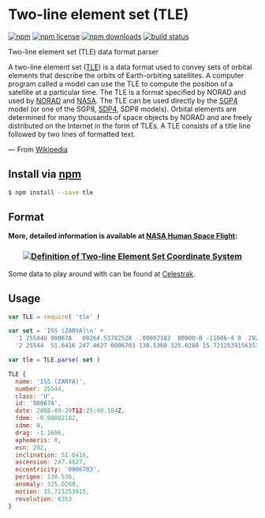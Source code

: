 # Two-line element set (TLE)
[![npm](https://img.shields.io/npm/v/tle.svg?style=flat-square)](https://npmjs.com/package/tle)
[![npm license](https://img.shields.io/npm/l/tle.svg?style=flat-square)](https://npmjs.com/package/tle)
[![npm downloads](https://img.shields.io/npm/dm/tle.svg?style=flat-square)](https://npmjs.com/package/tle)
[![build status](https://img.shields.io/travis/jhermsmeier/node-tle.svg?style=flat-square)](https://travis-ci.org/jhermsmeier/node-tle)

Two-line element set (TLE) data format parser

A two-line element set ([TLE]) is a data format used to convey sets of orbital elements that describe the orbits of Earth-orbiting satellites. A computer program called a model can use the TLE to compute the position of a satellite at a particular time. The TLE is a format specified by NORAD and used by [NORAD] and [NASA]. The TLE can be used directly by the [SGP4] model (or one of the SGP8, [SDP4], SDP8 models). Orbital elements are determined for many thousands of space objects by NORAD and are freely distributed on the Internet in the form of TLEs. A TLE consists of a title line followed by two lines of formatted text.

— From [Wikipedia](http://en.wikipedia.org/wiki/Two-line_element_set)

[TLE]: http://en.wikipedia.org/wiki/Two-line_element_set
[NORAD]: http://en.wikipedia.org/wiki/NORAD
[NASA]: http://en.wikipedia.org/wiki/NASA
[SGP4]: http://en.wikipedia.org/wiki/SGP4
[SDP4]: http://en.wikipedia.org/wiki/SDP4

## Install via [npm](https://npmjs.com/package/tle)

```sh
$ npm install --save tle
```

## Format

**More,  detailed information is available at [NASA Human Space Flight](http://spaceflight.nasa.gov/realdata/sightings/SSapplications/Post/JavaSSOP/SSOP_Help/tle_def.html):**

<h3 align="center">
  <a href="http://spaceflight.nasa.gov/realdata/sightings/SSapplications/Post/JavaSSOP/SSOP_Help/tle_def.html">
    <img alt="Definition of Two-line Element Set Coordinate System" src="http://spaceflight.nasa.gov/realdata/sightings/SSapplications/Post/JavaSSOP/SSOP_Help/2line.gif">
  </a>
</h3>

Some data to play around with can be found at [Celestrak](http://www.celestrak.com/NORAD/elements/master.asp).

## Usage

```js
var TLE = require( 'tle' )
```

```js
var set = 'ISS (ZARYA)\n' +
  '1 25544U 98067A   08264.51782528 -.00002182  00000-0 -11606-4 0  2927\n' +
  '2 25544  51.6416 247.4627 0006703 130.5360 325.0288 15.72125391563537'
```

```js
var tle = TLE.parse( set )
```

```js
TLE {
  name: 'ISS (ZARYA)',
  number: 25544,
  class: 'U',
  id: '98067A',
  date: 2008-09-20T12:25:40.104Z,
  fdmm: -0.00002182,
  sdmm: 0,
  drag: -1.1606,
  ephemeris: 0,
  esn: 292,
  inclination: 51.6416,
  ascension: 247.4627,
  eccentricity: '0006703',
  perigee: 130.536,
  anomaly: 325.0288,
  motion: 15.721253915,
  revolution: 6353
}
```
